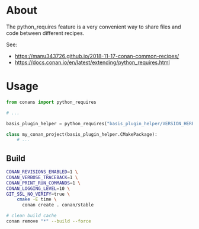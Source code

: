 # About

The python_requires feature is a very convenient way to share files and code between different recipes.

See:
- https://manu343726.github.io/2018-11-17-conan-common-recipes/
- https://docs.conan.io/en/latest/extending/python_requires.html

# Usage

```python
from conans import python_requires

# ...

basis_plugin_helper = python_requires("basis_plugin_helper/VERSION_HERE@conan/stable")

class my_conan_project(basis_plugin_helper.CMakePackage):
    # ...
```

## Build

```bash
CONAN_REVISIONS_ENABLED=1 \
CONAN_VERBOSE_TRACEBACK=1 \
CONAN_PRINT_RUN_COMMANDS=1 \
CONAN_LOGGING_LEVEL=10 \
GIT_SSL_NO_VERIFY=true \
    cmake -E time \
      conan create . conan/stable

# clean build cache
conan remove "*" --build --force
```
